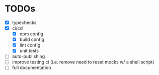 # TODOs
- [x] typechecks
- [x] ci/cd
  - [x] npm config
  - [x] build config
  - [x] lint config
  - [x] unit tests
- [ ] auto-publishing
- [ ] improve testing ci (i.e. remove need to reset mocks w/ a shell script)
- [ ] full documentation
